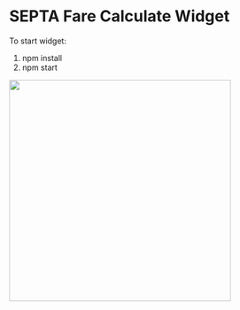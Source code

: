 # SEPTA Fare Calculate Widget

To start widget: 

1. npm install
2. npm start

<img src='http://i.imgur.com/111Q2nh.png' width="400px"/>
